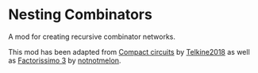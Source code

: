 # Nesting Combinators

A mod for creating recursive combinator networks.

This mod has been adapted from [Compact circuits](https://mods.factorio.com/mod/nesting-combinators) by
[Telkine2018](https://mods.factorio.com/user/Telkine2018) as well as
[Factorissimo 3](https://mods.factorio.com/mod/factorissimo-2-notnotmelon) by
[notnotmelon](https://mods.factorio.com/user/notnotmelon).
